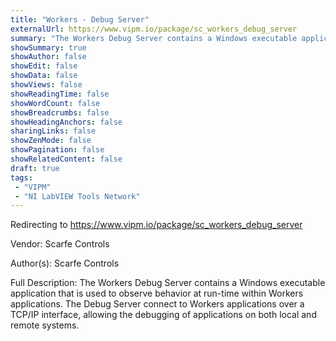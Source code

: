 ```yaml
---
title: "Workers - Debug Server"
externalUrl: https://www.vipm.io/package/sc_workers_debug_server
summary: "The Workers Debug Server contains a Windows executable application that is used to observe behavior at run-time within Workers applications."
showSummary: true
showAuthor: false
showEdit: false
showData: false
showViews: false
showReadingTime: false
showWordCount: false
showBreadcrumbs: false
showHeadingAnchors: false
sharingLinks: false
showZenMode: false
showPagination: false
showRelatedContent: false
draft: true
tags:
 - "VIPM"
 - "NI LabVIEW Tools Network"
---
```


Redirecting to https://www.vipm.io/package/sc_workers_debug_server

Vendor: Scarfe Controls

Author(s): Scarfe Controls
 
Full Description:
The Workers Debug Server contains a Windows executable application that is used to observe behavior at run-time within Workers applications. The Debug Server connect to Workers applications over a TCP/IP interface, allowing the debugging of applications on both local and remote systems.